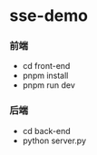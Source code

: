 # sse-demo

### 前端

* cd front-end
* pnpm install
* pnpm run dev

### 后端

* cd back-end
* python server.py